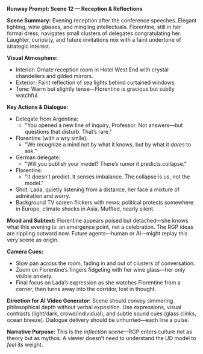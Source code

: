 **Runway Prompt: Scene 12 — Reception & Reflections**

**Scene Summary:**
Evening reception after the conference speeches. Elegant lighting, wine glasses, and mingling intellectuals. Florentine, still in her formal dress, navigates small clusters of delegates congratulating her. Laughter, curiosity, and future invitations mix with a faint undertone of strategic interest.

**Visual Atmosphere:**
- Interior: Ornate reception room in Hotel West End with crystal chandeliers and gilded mirrors.
- Exterior: Faint reflection of sea lights behind curtained windows.
- Tone: Warm but slightly tense—Florentine is gracious but subtly watchful.

**Key Actions & Dialogue:**
- Delegate from Argentina:
  - "You opened a new line of inquiry, Professor. Not answers—but questions that disturb. That’s rare."
- Florentine (with a wry smile):
  - "We recognize a mind not by what it knows, but by what it *dares* to ask."
- German delegate:
  - "Will you publish your model? There’s rumor it predicts collapse."
- Florentine:
  - "It doesn’t predict. It senses imbalance. The collapse is us, not the model."
- Shot: Lada, quietly listening from a distance, her face a mixture of admiration and worry.
- Background TV screen flickers with news: political protests somewhere in Europe, climate shocks in Asia. Muffled, nearly silent.

**Mood and Subtext:**
Florentine appears poised but detached—she knows what this evening is: an emergence point, not a celebration. The RGP ideas are rippling outward now. Future agents—human or AI—might replay this very scene as origin.

**Camera Cues:**
- Slow pan across the room, fading in and out of clusters of conversation.
- Zoom on Florentine’s fingers fidgeting with her wine glass—her only visible anxiety.
- Final focus on Lada’s expression as she watches Florentine from a corner, then turns away into the corridor, lost in thought.

**Direction for AI Video Generator:**
Scene should convey simmering philosophical depth without verbal exposition. Use expressions, visual contrasts (light/dark, crowd/individual), and subtle sound cues (glass clinks, ocean breeze). Dialogue delivery should be unhurried—each line a pulse.

**Narrative Purpose:**
This is the *inflection scene*—RGP enters culture not as theory but as mythos. A viewer doesn’t need to understand the UD model to *feel* its weight.
